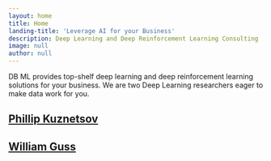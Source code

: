 ```yaml
---
layout: home
title: Home
landing-title: 'Leverage AI for your Business'
description: Deep Learning and Deep Reinforcement Learning Consulting
image: null
author: null
---
```


DB ML provides top-shelf deep learning and deep reinforcement learning solutions for your business. We are two Deep Learning researchers eager to make data work for you.

## [Phillip Kuznetsov](http://philkuz.com)

## [William Guss](http://wguss.ml)
